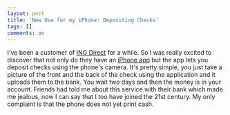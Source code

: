 ```yaml
---
layout: post
title: 'New Use for my iPhone: Depositing Checks'
tags: []
comments: on
---
```

I've been a customer of <a href="https://home.ingdirect.com/">ING Direct</a> for a while. So I was really excited to discover that not only do they have an <a href="http://itunes.apple.com/us/app/ing-direct/id329508084?mt=8">iPhone app</a> but the app lets you deposit checks using the phone's camera. It's pretty simple, you just take a picture of the front and the back of the check using the application and it uploads them to the bank. You wait two days and then the money is in your account. Friends had told me about this service with their bank which made me jealous, now I can say that I too have joined the 21st century. My only complaint is that the phone does not yet print cash.
